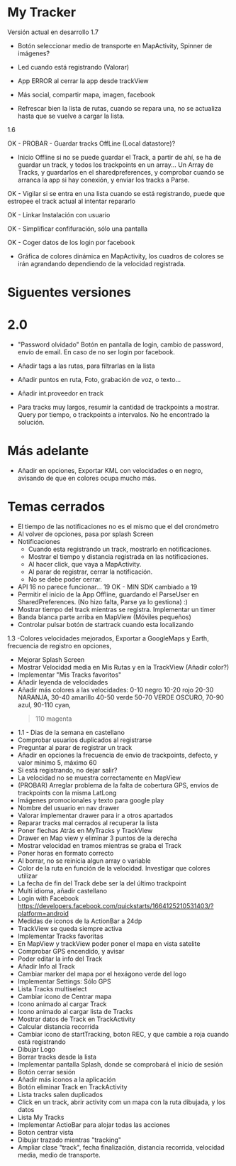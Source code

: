 # My Tracker

Versión actual en desarrollo
1.7

- Botón seleccionar medio de transporte en MapActivity, Spinner de imágenes?

- Led cuando está registrando (Valorar)

- App ERROR al cerrar la app desde trackView

- Más social, compartir mapa, imagen, facebook

- Refrescar bien la lista de rutas, cuando se repara una, no se actualiza hasta que se vuelve a cargar la lista.



1.6

OK - PROBAR - Guardar tracks OffLine (Local datastore)?
- Inicio Offline si no se puede guardar el Track, a partir de ahí, se ha de guardar un track, y todos los trackpoints en un array...
Un Array de Tracks, y guardarlos en el sharedpreferences, y comprobar cuando se arranca la app si hay conexión, y enviar los tracks a Parse.

OK - Vigilar si se entra en una lista cuando se está registrando, puede que estropee el track actual al intentar repararlo

OK - Linkar Instalación con usuario

OK - Simplificar confifuración, sólo una pantalla

OK - Coger datos de los login por facebook

- Gráfica de colores dinámica en MapActivity, los cuadros de colores se irán agrandando dependiendo de la velocidad registrada.







# Siguentes versiones
# 2.0


- "Password olvidado" Botón en pantalla de login, cambio de password, envío de email. En caso de no ser login por facebook.

- Añadir tags a las rutas, para filtrarlas en la lista

- Añadir puntos en ruta, Foto, grabación de voz, o texto...

- Añadir int.proveedor en track

- Para tracks muy largos, resumir la cantidad de trackpoints a mostrar. 
  Query por tiempo, o trackpoints a intervalos. No he encontrado la solución.


# Más adelante

- Añadir en opciones, Exportar KML con velocidades o en negro, avisando de que en colores ocupa mucho más.


# Temas cerrados

- El tiempo de las notificaciones no es el mismo que el del cronómetro
- Al volver de opciones, pasa por splash Screen
- Notificaciones
  - Cuando esta registrando un track, mostrarlo en notificaciones.
  - Mostrar el tiempo y distancia registrada en las notificaciones. 
  - Al hacer click, que vaya a  MapActivity.
  - Al parar de registrar, cerrar la notificación.
  - No se debe poder cerrar.
- API 16 no parece funcionar... 19 OK - MIN SDK cambiado a 19
- Permitir el inicio de la App Offline, guardando el ParseUser en SharedPreferences. (No hizo falta, Parse ya lo gestiona) :)
- Mostrar tiempo del track mientras se registra. Implementar un timer
- Banda blanca parte arriba en MapView (Móviles pequeños)
- Controlar pulsar botón de startrack cuando esta localizando

1.3 -Colores velocidades mejorados, Exportar a GoogleMaps y Earth, frecuencia de registro en opciones,

- Mejorar Splash Screen
- Mostrar Velocidad media en Mis Rutas y en la TrackView (Añadir color?)
- Implementar "Mis Tracks favoritos"
- Añadir leyenda de velocidades
- Añadir más colores a las velocidades: 
    0-10 negro
    10-20 rojo
    20-30 NARANJA,
    30-40 amarillo
    40-50 verde
    50-70 VERDE OSCURO, 
    70-90 azul, 
    90-110 cyan, 
    > 110 magenta
- 1.1 - Dias de la semana en castellano
- Comprobar usuarios duplicados al registrarse
- Preguntar al parar de registrar un track
- Añadir en opciones la frecuencia de envio de trackpoints, defecto, y valor mínimo 5, máximo 60
- Si está registrando, no dejar salir?
- La velocidad no se muestra correctamente en MapView
- (PROBAR) Arreglar problema de la falta de cobertura GPS, envios de trackpoints con la misma LatLong
- Imágenes promocionales y texto para google play
- Nombre del usuario en nav drawer
- Valorar implementar drawer para ir a otros apartados
- Reparar tracks mal cerrados al recuperar la lista 
- Poner flechas Atrás en MyTracks y TrackView 
- Drawer en Map view y eliminar 3 puntos de la derecha
- Mostrar velocidad en tramos mientras se graba el Track
- Poner horas en formato correcto 
- Al borrar, no se reinicia algun array o variable
- Color de la ruta en función de la velocidad. Investigar que colores utilizar
- La fecha de fin del Track debe ser la del último trackpoint
- Multi idioma, añadir castellano
- Login with Facebook https://developers.facebook.com/quickstarts/1664125210531403/?platform=android
- Medidas de iconos de la ActionBar a 24dp
- TrackView se queda siempre activa
- Implementar Tracks favoritas
- En MapView y trackView poder poner el mapa en vista satelite
- Comprobar GPS encendido, y avisar
- Poder editar la info del Track
- Añadir Info al Track
- Cambiar marker del mapa por el hexágono verde del logo
- Implementar Settings: Sólo GPS
- Lista Tracks multiselect
- Cambiar icono de Centrar mapa
- Icono animado al cargar Track
- Icono animado al cargar lista de Tracks
- Mostrar datos de Track en TrackActivity
- Calcular distancia recorrida
- Cambiar icono de startTracking, boton REC, y que cambie a roja cuando está registrando
- Dibujar Logo
- Borrar tracks desde la lista
- Implementar pantalla Splash, donde se comprobará el inicio de sesión
- Botón cerrar sesión
- Añadir más iconos a la aplicación
- Botón eliminar Track en TrackActivity
- Lista tracks salen duplicados
- Click en un track, abrir activity com un mapa con la ruta dibujada, y los datos
- Lista My Tracks
- Implementar ActioBar para alojar todas las acciones
- Boton centrar vista
- Dibujar trazado mientras "tracking"
- Ampliar clase "track", fecha finalización, distancia recorrida, velocidad media, medio de transporte.

